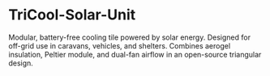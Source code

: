 # TriCool-Solar-Unit
Modular, battery-free cooling tile powered by solar energy. Designed for off-grid use in caravans, vehicles, and shelters. Combines aerogel insulation, Peltier module, and dual-fan airflow in an open-source triangular design.
